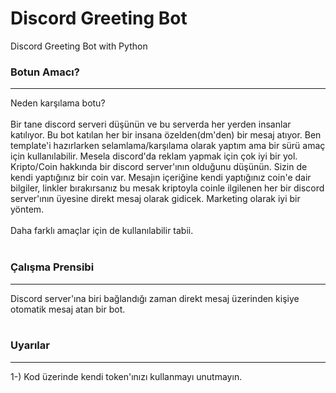 # Discord Greeting Bot
Discord Greeting Bot with Python
### Botun Amacı?
<hr>
Neden karşılama botu? <br>
<br>
Bir tane discord serveri düşünün ve bu serverda her yerden insanlar katılıyor. Bu bot katılan her bir insana özelden(dm'den) bir mesaj atıyor. Ben template'i hazırlarken selamlama/karşılama olarak yaptım ama bir sürü amaç için kullanılabilir. Mesela discord'da reklam yapmak için çok iyi bir yol. Kripto/Coin hakkında bir discord server'ının olduğunu düşünün. Sizin de kendi yaptığınız bir coin var. Mesajın içeriğine kendi yaptığınız coin'e dair bilgiler, linkler bırakırsanız bu mesak kriptoyla coinle ilgilenen her bir discord server'ının üyesine direkt mesaj olarak gidicek. Marketing olarak iyi bir yöntem.
<br>
<br>
Daha farklı amaçlar için de kullanılabilir tabii.
<br>
<br>


### Çalışma Prensibi <br>
<hr>
Discord server'ına biri bağlandığı zaman direkt mesaj üzerinden kişiye otomatik mesaj atan bir bot.
<br>
<br>


### Uyarılar <br>
<hr>
1-) Kod üzerinde kendi token'ınızı kullanmayı unutmayın.
<br>
<br>

